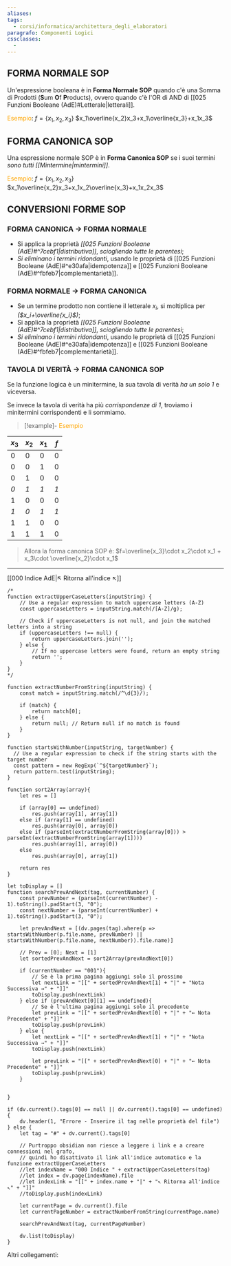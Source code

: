 ```yaml
---
aliases: 
tags:
  - corsi/informatica/architettura_degli_elaboratori
paragrafo: Componenti Logici
cssclasses:
  - 
---
```

## FORMA NORMALE SOP

Un'espressione booleana è in **Forma Normale SOP** quando c'è una Somma di Prodotti (**S**um **O**f **P**roducts), ovvero quando c'è l'OR di AND di [[025 Funzioni Booleane (AdE)#Letterale|letterali]].

<font color="orange">Esempio</font>: $f=\{x_1, x_2, x_3\}$
$x_1\overline{x_2}x_3+x_1\overline{x_3}+x_1x_3$

## FORMA CANONICA SOP

Una espressione normale SOP è in **Forma Canonica SOP** se i suoi termini *sono tutti [[Mintermine|mintermini]]*.

<font color="orange">Esempio</font>: $f=\{x_1, x_2, x_3\}$
$x_1\overline{x_2}x_3+x_1x_2\overline{x_3}+x_1x_2x_3$

## CONVERSIONI FORME SOP
### FORMA CANONICA → FORMA NORMALE
- Si applica la proprietà *[[025 Funzioni Booleane (AdE)#^7cebf1|distributiva]]*, *sciogliendo tutte le parentesi*;
- *Si eliminano i termini ridondanti*, usando le proprietà di [[025 Funzioni Booleane (AdE)#^e30afa|idempotenza]] e [[025 Funzioni Booleane (AdE)#^fbfeb7|complementarietà]].

### FORMA NORMALE → FORMA CANONICA
- Se un termine prodotto non contiene il letterale $x_i$, si moltiplica per *($x_i+\overline{x_i}$)*;
- Si applica la proprietà *[[025 Funzioni Booleane (AdE)#^7cebf1|distributiva]]*, *sciogliendo tutte le parentesi*;
- *Si eliminano i termini ridondanti*, usando le proprietà di [[025 Funzioni Booleane (AdE)#^e30afa|idempotenza]] e [[025 Funzioni Booleane (AdE)#^fbfeb7|complementarietà]].

### TAVOLA DI VERITÀ → FORMA CANONICA SOP
Se la funzione logica è un minitermine, la sua tavola di verità *ha un solo 1* e viceversa.

Se invece la tavola di verità ha più *corrispondenze di 1*, troviamo i minitermini corrispondenti e li sommiamo.

> [!example]- <font color="orange">Esempio</font>
>
| $x_3$ | $x_2$ | $x_1$ | **$f$** |
| ----- | ----- | ----- | ------- |
| 0     | 0     | 0     | 0       |
| 0     | 0     | 1     | 0       |
| 0     | 1     | 0     | 0       |
| *0*   | *1*   | *1*   | *1*     |
| 1     | 0     | 0     | 0       |
| *1*   | *0*   | *1*   | *1*     |
| 1     | 1     | 0     | 0       |
| 1     | 1     | 1     | 0       |
>Allora la forma canonica SOP è:
>$f=\overline{x_3}\cdot x_2\cdot x_1 + x_3\cdot \overline{x_2}\cdot x_1$


___
[[000 Indice AdE|↖ Ritorna all'indice ↖]]

```dataviewjs
/*
function extractUpperCaseLetters(inputString) {
	// Use a regular expression to match uppercase letters (A-Z)
	const uppercaseLetters = inputString.match(/[A-Z]/g);
	
	// Check if uppercaseLetters is not null, and join the matched letters into a string
	if (uppercaseLetters !== null) {
		return uppercaseLetters.join('');
	} else {
	    // If no uppercase letters were found, return an empty string
	    return '';
	}
}
*/

function extractNumberFromString(inputString) {
	const match = inputString.match(/^\d{3}/);
	
	if (match) {
		return match[0];
	} else {
		return null; // Return null if no match is found
	}
}

function startsWithNumber(inputString, targetNumber) {
  // Use a regular expression to check if the string starts with the target number
  const pattern = new RegExp(`^${targetNumber}`);
  return pattern.test(inputString);
}

function sort2Array(array){
	let res = []
	
	if (array[0] == undefined)
		res.push(array[1], array[1])
	else if (array[1] == undefined)
		res.push(array[0], array[0])
	else if (parseInt(extractNumberFromString(array[0])) > parseInt(extractNumberFromString(array[1])))
		res.push(array[1], array[0])
	else
		res.push(array[0], array[1])
	
	return res
}

let toDisplay = []
function searchPrevAndNext(tag, currentNumber) {
	const prevNumber = (parseInt(currentNumber) - 1).toString().padStart(3, "0");
	const nextNumber = (parseInt(currentNumber) + 1).toString().padStart(3, "0");
	
	let prevAndNext = [(dv.pages(tag).where(p => startsWithNumber(p.file.name, prevNumber) || startsWithNumber(p.file.name, nextNumber)).file.name)]
	
	// Prev = [0]; Next = [1]
	let sortedPrevAndNext = sort2Array(prevAndNext[0])
	
	if (currentNumber == "001"){ 
		// Se è la prima pagina aggiungi solo il prossimo
		let nextLink = "[[" + sortedPrevAndNext[1] + "|" + "Nota Successiva →" + "]]"
		toDisplay.push(nextLink)
	} else if (prevAndNext[0][1] == undefined){
		// Se è l'ultima pagina aggiungi solo il precedente
		let prevLink = "[[" + sortedPrevAndNext[0] + "|" + "← Nota Precedente" + "]]"
		toDisplay.push(prevLink)
	} else {
		let nextLink = "[[" + sortedPrevAndNext[1] + "|" + "Nota Successiva →" + "]]"
		toDisplay.push(nextLink)
		
		let prevLink = "[[" + sortedPrevAndNext[0] + "|" + "← Nota Precedente" + "]]"
		toDisplay.push(prevLink)
	}
	
	
}

if (dv.current().tags[0] == null || dv.current().tags[0] == undefined){
	dv.header(1, "Errore - Inserire il tag nelle proprietà del file")
} else {
	let tag = "#" + dv.current().tags[0]

	// Purtroppo obsidian non riesce a leggere i link e a creare connessioni nel grafo,
	// quindi ho disattivato il link all'indice automatico e la funzione extractUpperCaseLetters
	//let indexName = "000 Indice " + extractUpperCaseLetters(tag)
	//let index = dv.page(indexName).file
	//let indexLink = "[[" + index.name + "|" + "↖ Ritorna all'indice ↖" + "]]"
	//toDisplay.push(indexLink)
	
	let currentPage = dv.current().file
	let currentPageNumber = extractNumberFromString(currentPage.name)
	
	searchPrevAndNext(tag, currentPageNumber)
	
	dv.list(toDisplay)
}
```

Altri collegamenti: 